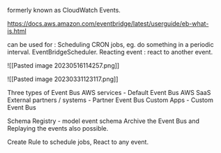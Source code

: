 formerly known as CloudWatch Events. 

https://docs.aws.amazon.com/eventbridge/latest/userguide/eb-what-is.html 

can be used for : 
	Scheduling CRON jobs, eg. do something in a periodic interval.  EventBridgeScheduler.
	Reacting event : react to another event. 

![[Pasted image 20230516114257.png]]


![[Pasted image 20230331123117.png]]

Three types of Event Bus
	AWS services - Default Event Bus
	AWS SaaS External partners / systems - Partner Event Bus
	Custom Apps - Custom Event Bus

Schema Registry - model event schema
Archive the Event Bus and Replaying the events also possible. 

Create Rule to schedule jobs, React to any event.

